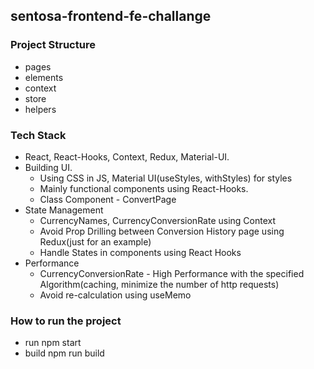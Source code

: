 ## sentosa-frontend-fe-challange

### Project Structure
- pages
- elements
- context
- store
- helpers

### Tech Stack
- React, React-Hooks, Context, Redux, Material-UI.
- Building UI.
    - Using CSS in JS, Material UI(useStyles, withStyles) for styles
    - Mainly functional components using React-Hooks.
    - Class Component - ConvertPage
- State Management
    - CurrencyNames, CurrencyConversionRate using Context
    - Avoid Prop Drilling between Conversion History page using Redux(just for an example)
    - Handle States in components using React Hooks
- Performance
    - CurrencyConversionRate - High Performance with the specified Algorithm(caching, minimize the number of http requests)
    - Avoid re-calculation using useMemo

### How to run the project
- run
npm start
- build
npm run build
